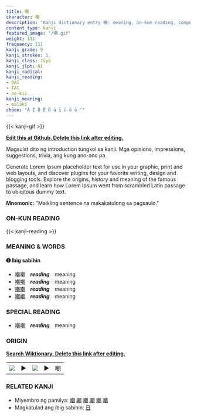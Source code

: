 ```yaml
---
title: 嘲
character: 嘲
description: "Kanji dictionary entry 嘲: meaning, on-kun reading, compounds, origin, related kanji"
content_type: kanji
featured_image: "/嘲.gif"
weight: 111
frequency: 111
kanji_grade: 9
kanji_strokes: 1
kanji_class: Jōyō
kanji_jlpt: N1
kanji_radical: 
kanji_reading: 
- DAI
- TAI
- oo-kii
kanji_meaning:
- malaki
chōon: "Ā Ī Ū Ē Ō ā ī ū ē ō ’"
---
```

[//]: # (Don't edit the line below. Kanji animated GIF code is automatically generated.)
{{< kanji-gif >}}

[//]: # (Edit below this line.)

**[Edit this at Github. Delete this link after editing.](https://github.com/tim0g/tim/tree/main/content/kanji/嘲/index.md)**

Magsulat dito ng introduction tungkol sa kanji. Mga opinions, impressions, suggestions, trivia, ang kung ano-ano pa.

Generate Lorem Ipsum placeholder text for use in your graphic, print and web layouts, and discover plugins for your favorite writing, design and blogging tools. Explore the origins, history and meaning of the famous passage, and learn how Lorem Ipsum went from scrambled Latin passage to ubiqitous dummy text.
 
**Mnemonic:** "Maikling sentence na makakatulong sa pagsaulo."

### ON-KUN READING

[//]: # (Don't edit the line below. ON-KUN READING code is automatically generated.)
{{< kanji-reading >}}

### MEANING & WORDS

#### ➊ **Ibig sabihin**
  - [嘲](../嘲)[嘲](../嘲)　***reading***　meaning
  - [嘲](../嘲)[嘲](../嘲)　***reading***　meaning
  - [嘲](../嘲)[嘲](../嘲)　***reading***　meaning
  - [嘲](../嘲)[嘲](../嘲)　***reading***　meaning

### SPECIAL READING
  - [嘲](../嘲)[嘲](../嘲)　***reading***　meaning

### ORIGIN

**[Search Wiktionary. Delete this link after editing.](https://wiktionary.org/wiki/嘲)**
<table class="kanji-table"><tr><td>
<img src="60px-嘲-bronze.svg.png">
</td><td>▶</td><td>
<img src="60px-嘲-oracle.svg.png">
</td><td>▶</td>
<td class="kanji-origin">嘲</td>
</tr></table>

### RELATED KANJI
- Miyembro ng pamilya: [嘲](../嘲) [嘲](../嘲) [嘲](../嘲) [嘲](../嘲) [嘲](../嘲) [嘲](../嘲)
- Magkatulad ang ibig sabihin: [日](../日)
